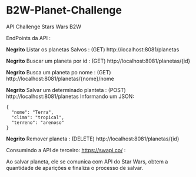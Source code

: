 # B2W-Planet-Challenge
API Challenge Stars Wars B2W

EndPoints da API :

**Negrito** Listar os planetas Salvos : 
(GET) http://localhost:8081/planetas

**Negrito** Buscar um planeta por id : 
(GET) http://localhost:8081/planetas/{id}

**Negrito** Busca um planeta po nome : 
(GET) http://localhost:8081/planetas/{nome}/nome


**Negrito** Salvar um determinado planteta : 
(POST) http://localhost:8081/planetas Informando um JSON:
```
{  
  "nome": "Terra", 
  "clima": "tropical", 
  "terreno": "arenoso" 
}
```
**Negrito** Remover planeta : 
(DELETE) http://localhost:8081/planetas/{id}

Consumindo a API de terceiro: https://swapi.co/ :

Ao salvar planeta, ele se comunica com API do Star Wars, obtem a quantidade de aparições e finaliza o processo de salvar.
